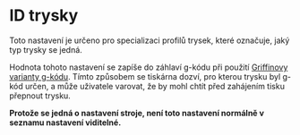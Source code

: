 ID trysky
====
Toto nastavení je určeno pro specializaci profilů trysek, které označuje, jaký typ trysky se jedná.

Hodnota tohoto nastavení se zapíše do záhlaví g-kódu při použití [Griffinovy varianty g-kódu](machine_gcode_flavor.md). Tímto způsobem se tiskárna dozví, pro kterou trysku byl g-kód určen, a může uživatele varovat, že by mohl chtít před zahájením tisku přepnout trysku.

**Protože se jedná o nastavení stroje, není toto nastavení normálně v seznamu nastavení viditelné.**